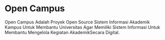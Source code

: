 # Open Campus
Open Campus Adalah Proyek Open Source Sistem Informasi Akademik Kampus Untuk Membantu Universitas Agar Memiliki Sistem Informasi Untuk Membantu Mengelola Kegiatan AkademikSecara Digital.
